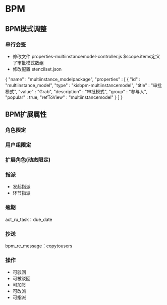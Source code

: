 # BPM
## BPM模式调整
### 串行会签
- 修改文件
properties-multiinstancemodel-controller.js 
$scope.items定义了审批模式数组
- 修改配置
stencilset.json

{
    "name" : "multiinstance_modelpackage",
    "properties" : [ {
      "id" : "multiinstance_model",
      "type" : "kisbpm-multiinstancemodel",
      "title" : "审批模式",
      "value" : "Grab",
      "description" : "审批模式",
      "group" : "参与人",
      "popular" : true,
      "refToView" : "multiinstancemodel"
    } ]
  }


## BPM扩展属性

### 角色限定 
### 用户组限定
### 扩展角色(动态限定)

### 指派
* 发起指派
* 环节指派
### 逾期
act_ru_task：due_date
### 抄送
bpm_re_message：copytousers
### 操作
* 可驳回
* 可被驳回
* 可加签
* 可改派
* 可指派

